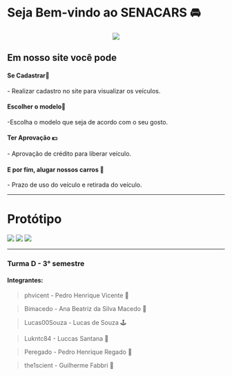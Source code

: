 # Seja Bem-vindo ao SENACARS 🚘

<div>
<p align="center">
<img src="https://user-images.githubusercontent.com/112720353/226183950-3b7a0032-5ae7-4946-ad9c-2bb747ae573c.gif" "width 700px"/>
</p>
</div>
<h2>
Em nosso site você pode 
</h2>

<h4>
Se Cadastrar📲
</h4>
- Realizar cadastro no site para visualizar os veículos. 

<h4>
Escolher o modelo🤔
</h4>
-Escolha o modelo que seja de acordo com o seu gosto.

<h4>
Ter Aprovação 💵
</h4>
- Aprovação de crédito para liberar veículo.

<h4>
E por fim, alugar nossos carros 🚗
</h4>
- Prazo de uso do veículo e retirada do veículo.
 
 


---
<h1>Protótipo</h1>

<div>
<img src="https://user-images.githubusercontent.com/112720353/226134097-4e109ab7-ebe0-4da1-8d15-4d791e59049f.png" "width 700px"/>
<img src="https://user-images.githubusercontent.com/112720353/226142022-7f7c254f-edf1-484f-b88f-dfcd07e86fbb.png" "width 700px"/>
<img src="https://user-images.githubusercontent.com/112720353/226134099-e782b9dc-aa66-4f2f-8ff7-48aa13f45f23.png" "width 700px"/>
</div>

---

### Turma D - 3° semestre

#### Integrantes: 

> phvicent - Pedro Henrique Vicente 👹

> Bimacedo - Ana Beatriz da Silva Macedo 🐙

> Lucas00Souza - Lucas de Souza 🕹

> Lukntc84 - Luccas Santana 👻

> Peregado - Pedro Henrique Regado 🤖

> the1scient - Guilherme Fabbri 👾
